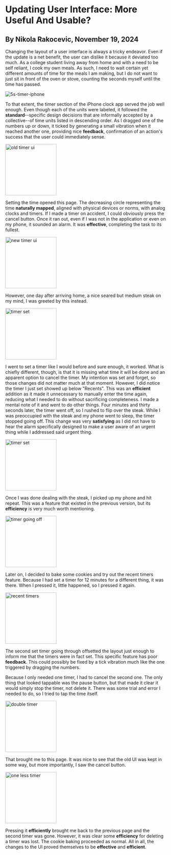 # Updating User Interface: More Useful And Usable?
## By Nikola Rakocevic, November 19, 2024
Changing the layout of a user interface is always a tricky endeavor. Even if the update is a net benefit, the user can dislike it because it deviated too much. As a college student living away from home and with a need to be self reliant, I cook my own meals. As such, I need to wait certain yet different amounts of time for the meals I am making, but I do not want to just sit in front of the oven or stove, counting the seconds myself until the time has passed.

![5s-timer-iphone](https://github.com/user-attachments/assets/592b028f-234b-4f84-a122-339ba116c4fe)

To that extent, the timer section of the iPhone clock app served the job well enough. Even though each of the units were labeled, it followed the **standard**--specific design decisions that are informally accepted by a collective--of time units listed in descending order. As I dragged one of the numbers up or down, it ticked by generating a small vibration when it reached another one, providing nice **feedback**, confirmation of an action's success that the user could immediately sense. 

<img width="160" alt="old timer ui" src="https://github.com/user-attachments/assets/f22b9de5-eca1-4f96-9ab6-9ed589f719c3">

Setting the time opened this page. The decreasing circle representing the time **naturally mapped**, aligned with physical devices or norms, with analog clocks and timers. If I made a timer on accident, I could obviously press the cancel button. Once it ran out, even if I was not in the application or even on my phone, it sounded an alarm. It was **effective**, completing the task to its fullest. 

<img width="160" alt="new timer ui" src="https://github.com/user-attachments/assets/19ead978-6754-4dcd-8e33-e45faf01e0dc">

However, one day after arriving home, a nice seared but medium steak on my mind, I was greeted by this instead.

<img width="160" alt="timer set" src="https://github.com/user-attachments/assets/d8de9492-73c5-408b-9349-92386e77e988">

I went to set a timer like I would before and sure enough, it worked. What is chiefly different, though, is that it is missing what time it will be done and an apparent option to cancel the timer. My intention was set and forget, so those changes did not matter much at that moment. However, I did notice the timer I just set showed up below "Recents". This was an **efficient** addition as it made it unnecessary to manually enter the time again, reducing what I needed to do without sacrificing completeness. I made a mental note of it and went to do other things. Four minutes and thirty seconds later, the timer went off, so I rushed to flip over the steak. While I was preoccupied with the steak and my phone went to sleep, the timer stopped going off. This change was very **satisfying** as I did not have to hear the alarm specifically designed to make a user aware of an urgent thing while I addressed said urgent thing.

<img width="160" alt="timer set" src="https://github.com/user-attachments/assets/9ee86674-1055-4d71-9732-c381d3e14b08">

Once I was done dealing with the steak, I picked up my phone and hit repeat. This was a feature that existed in the previous version, but its **efficiency** is very much worth mentioning.

<img width="160" alt="timer going off" src="https://github.com/user-attachments/assets/95cee5e4-6a55-47f6-91b6-3ad680a84386">

Later on, I decided to bake some cookies and try out the recent timers feature. Because I had set a timer for 12 minutes for a different thing, it was there. When I pressed it, little happened, so I pressed it again.

<img width="160" alt="recent timers" src="https://github.com/user-attachments/assets/dddca44b-29a2-47e1-a65e-156136c6cd56">

The second set timer going through offsetted the layout just enough to inform me that the timers were in fact set. This specific feature has poor **feedback**. This could possibly be fixed by a tick vibration much like the one triggered by dragging the numbers.

Because I only needed one timer, I had to cancel the second one. The only thing that looked tappable was the pause button, but that made it clear it would simply stop the timer, not delete it. There was some trial and error I needed to do, so I tried to tap the time itself.

<img width="160" alt="double timer" src="https://github.com/user-attachments/assets/dcf14589-4dae-4072-8a4e-9e8402ade6f4">

That brought me to this page. It was nice to see that the old UI was kept in some way, but more importantly, I saw the cancel button.

<img width="160" alt="one less timer" src="https://github.com/user-attachments/assets/4b53f4b4-6034-424e-872a-e1cf2bbc0d17">

Pressing it **efficiently** brought me back to the previous page and the second timer was gone. However, it was clear some **efficiency** for deleting a timer was lost. The cookie baking proceeded as normal. All in all, the changes to the UI proved themselves to be **effective** and **efficient**.
